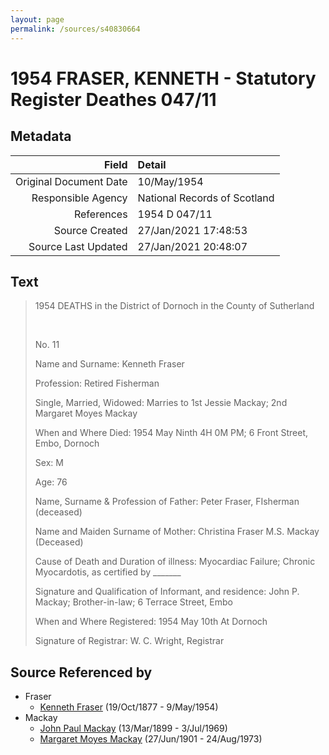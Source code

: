 ```yaml
---
layout: page
permalink: /sources/s40830664
---
```


# 1954 FRASER, KENNETH - Statutory Register Deathes 047/11

## Metadata

Field | Detail
---:|:---
Original Document Date | 10/May/1954
Responsible Agency | National Records of Scotland
References | 1954 D 047/11
Source Created | 27/Jan/2021 17:48:53
Source Last Updated | 27/Jan/2021 20:48:07

## Text

> 1954 DEATHS in the District of Dornoch in the County of Sutherland
>
> <br/>
>
> No. 11
>
> Name and Surname: Kenneth Fraser
>
> Profession: Retired Fisherman
>
> Single, Married, Widowed: Marries to 1st Jessie Mackay; 2nd Margaret Moyes Mackay
>
> When and Where Died: 1954 May Ninth 4H 0M PM; 6 Front Street, Embo, Dornoch
>
> Sex: M
>
> Age: 76
>
> Name, Surname & Profession of Father: Peter Fraser, FIsherman (deceased)
>
> Name and Maiden Surname of Mother: Christina Fraser M.S. Mackay (Deceased)
>
> Cause of Death and Duration of illness: Myocardiac Failure; Chronic Myocardotis, as certified by _______
>
> Signature and Qualification of Informant, and residence: John P. Mackay; Brother-in-law; 6 Terrace Street, Embo
>
> When and Where Registered: 1954 May 10th At Dornoch
>
> Signature of Registrar: W. C. Wright, Registrar
>

## Source Referenced by

* Fraser
  * [Kenneth Fraser](../people/@91376191@-kenneth-fraser-b1877-10-19-d1954-5-9.md) (19/Oct/1877 - 9/May/1954)
* Mackay
  * [John Paul Mackay](../people/@57646474@-john-paul-mackay-b1899-3-13-d1969-7-3.md) (13/Mar/1899 - 3/Jul/1969)
  * [Margaret Moyes Mackay](../people/@178005@-margaret-moyes-mackay-b1901-6-27-d1973-8-24.md) (27/Jun/1901 - 24/Aug/1973)
